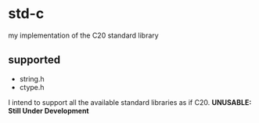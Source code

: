 # std-c
my implementation of the C20 standard library

## supported
- string.h
- ctype.h

I intend to support all the available standard libraries as if C20.
__UNUSABLE: Still Under Development__
